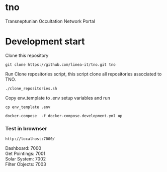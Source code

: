 # tno
Transneptunian Occultation Network Portal


# Development start
Clone this repository
```
git clone https://github.com/linea-it/tno.git tno
```
Run Clone repositories script, this script clone all repositories associated to TNO. 
```
./clone_repositories.sh
```

Copy env_template to .env setup variables and run
```
cp env_template .env
```

```
docker-compose  -f docker-compose.development.yml up
```

### Test in brownser
```
http://localhost:7000/
```
Dashboard: 7000  
Get Pointings: 7001  
Solar System: 7002  
Filter Objects: 7003  
